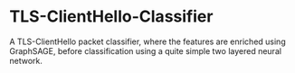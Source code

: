 # TLS-ClientHello-Classifier
A TLS-ClientHello packet classifier, where the features are enriched using GraphSAGE, before classification using a quite simple two layered neural network.
